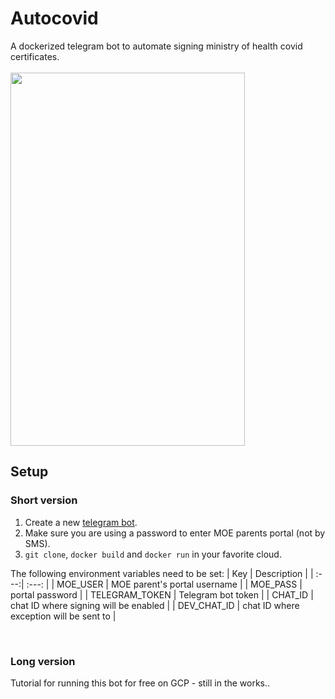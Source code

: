 # Autocovid
A dockerized telegram bot to automate signing ministry of health covid certificates.
<br><br>
<kbd>
<img src="https://user-images.githubusercontent.com/16934179/94419325-484cb280-018b-11eb-9a0b-d000795220a6.jpg" width="375" height="597">
</kbd>
## Setup
### Short version
1. Create a new [telegram bot](https://core.telegram.org/bots#6-botfather).
2. Make sure you are using a password to enter MOE parents portal (not by SMS).
3. `git clone`, `docker build` and `docker run` in your favorite cloud.  

The following environment variables need to be set:
| Key  | Description |
| :---:| :---: |
| MOE_USER  | MOE parent's portal username  |
| MOE_PASS  | portal password  |
| TELEGRAM_TOKEN  | Telegram bot token  |
| CHAT_ID  | chat ID where signing will be enabled  |
| DEV_CHAT_ID  | chat ID where exception will be sent to  |

<br>

### Long version 
Tutorial for running this bot for free on GCP - still in the works..
